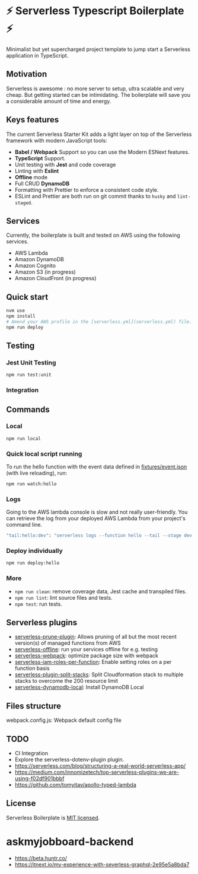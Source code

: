 # ⚡️ Serverless Typescript Boilerplate ⚡️

Minimalist but yet supercharged project template to jump start a Serverless application in TypeScript.

## Motivation

Serverless is awesome : no more server to setup, ultra scalable and very cheap. But getting started can be intimidating. The boilerplate will save you a considerable amount of time and energy.

## Keys features

The current Serverless Starter Kit adds a light layer on top of the Serverless framework with modern JavaScript tools:

- **Babel / Webpack** Support so you can use the Modern ESNext features.
- **TypeScript** Support.
- Unit testing with **Jest** and code coverage
- Linting with **Eslint**
- **Offline** mode
- Full CRUD **DynamoDB**
- Formatting with Prettier to enforce a consistent code style.
- ESLint and Prettier are both run on git commit thanks to `husky` and `lint-staged`.

## Services

Currently, the boilerplate is built and tested on AWS using the following services.

- AWS Lambda
- Amazon DynamoDB
- Amazon Cognito
- Amazon S3 (in progress)
- Amazon CloudFront (in progress)

## Quick start

```bash
nvm use
npm install
# Amend your AWS profile in the [serverless.yml](serverless.yml) file. Search for YOUR_PROFILE.
npm run deploy
```

## Testing

### Jest Unit Testing

```bash
npm run test:unit
```

### Integration

## Commands

### Local

```bash
npm run local
```

### Quick local script running

To run the hello function with the event data defined in [fixtures/event.json](./fixtures/event.json) (with live reloading), run:

```bash
npm run watch:hello
```

### Logs

Going to the AWS lambda console is slow and not really user-friendly. You can retrieve the log from your deployed AWS Lambda from your project's command line.

```bash
"tail:hello:dev": "serverless logs --function hello --tail --stage dev --aws-profile <your profile>"
```

### Deploy individually

```bash
npm run deploy:hello
```

### More

- `npm run clean`: remove coverage data, Jest cache and transpiled files.
- `npm run lint`: lint source files and tests.
- `npm test`: run tests.

## Serverless plugins

- [serverless-prune-plugin](https://www.npmjs.com/package/serverless-prune-plugin): Allows pruning of all but the most recent version(s) of managed functions from AWS
- [serverless-offline](https://github.com/dherault/serverless-offline): run your services offline for e.g. testing
- [serverless-webpack](https://github.com/elastic-coders/serverless-webpack): optimize package size with webpack
- [serverless-iam-roles-per-function](https://www.npmjs.com/package/serverless-iam-roles-per-function): Enable setting roles on a per function basis
- [serverless-plugin-split-stacks](https://github.com/dougmoscrop/serverless-plugin-split-stacks): Split Cloudformation stack to multiple stacks to overcome the 200 resource limit
- [serverless-dynamodb-local](https://www.npmjs.com/package/serverless-dynamodb-local): Install DynamoDB Local

## Files structure

webpack.config.js: Webpack default config file

## TODO

- CI Integration
- Explore the serverless-dotenv-plugin plugin.
- https://serverless.com/blog/structuring-a-real-world-serverless-app/
- https://medium.com/innomizetech/top-serverless-plugins-we-are-using-f02df901bbbf
- https://github.com/tomyitav/apollo-typed-lambda

## License

Serverless Boilerplate is [MIT licensed](https://opensource.org/licenses/MIT).

# askmyjobboard-backend

- https://beta.huntr.co/
- https://itnext.io/my-experience-with-severless-graphql-2e95e5a8bda7
